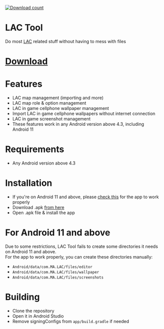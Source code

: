 [![Download count](https://img.shields.io/github/downloads/aliernfrog/lac-tool/total.svg)]()
# LAC Tool
Do most <a href="https://play.google.com/store/apps/details?id=com.MA.LAC">LAC</a> related stuff without having to mess with files 

# <a href="https://github.com/aliernfrog/lac-tool/releases">Download</a>

# Features
- LAC map management (importing and more)
- LAC map role & option management
- LAC in game cellphone wallpaper management
- Import LAC in game cellphone wallpapers without internet connection
- LAC in game screenshot management
- These features work in any Android version above 4.3, including Android 11

# Requirements
- Any Android version above 4.3

# Installation
- If you're on Android 11 and above, please <a href="#for-android-11-and-above">check this</a> for the app to work properly
- Download .apk <a href="https://github.com/aliernfrog/lac-tool/releases">from here</a>
- Open .apk file & install the app

# For Android 11 and above
Due to some restrictions, LAC Tool fails to create some directories it needs on Android 11 and above.<br>
For the app to work properly, you can create these directories manually:
- `Android/data/com.MA.LAC/files/editor`
- `Android/data/com.MA.LAC/files/wallpaper`
- `Android/data/com.MA.LAC/files/screenshots`

# Building
- Clone the repository
- Open it in Android Studio
- Remove signingConfigs from `app/build.gradle` if needed
